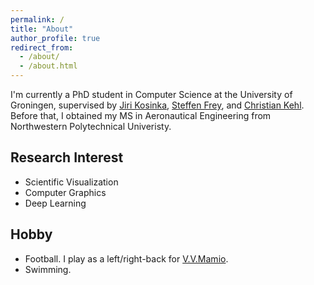 ```yaml
---
permalink: /
title: "About"
author_profile: true
redirect_from: 
  - /about/
  - /about.html
---
```

I'm currently a PhD student in Computer Science at the University of Groningen, supervised by [Jiri Kosinka](https://www.cs.rug.nl/svcg/People/JiriKosinka), [Steffen Frey](https://freysn.github.io/), and [Christian Kehl](https://www.cs.rug.nl/svcg/People/ChristianKehl).
Before that, I obtained my MS in Aeronautical Engineering from Northwestern Polytechnical Univeristy.

## Research Interest
* Scientific Visualization
* Computer Graphics
* Deep Learning

## Hobby
* Football. I play as a left/right-back for [V.V.Mamio](https://vvmamiogroningen.nl/). 
* Swimming. 
